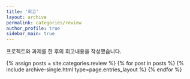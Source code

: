 ```yaml
---
title: '회고'
layout: archive
permalink: categories/review
author_profile: true
sidebar_main: true
---
```


프로젝트와 과제를 한 후의 회고내용을 작성했습니다.

{% assign posts = site.categories.review %}
{% for post in posts %} {% include archive-single.html type=page.entries_layout %} {% endfor %}
